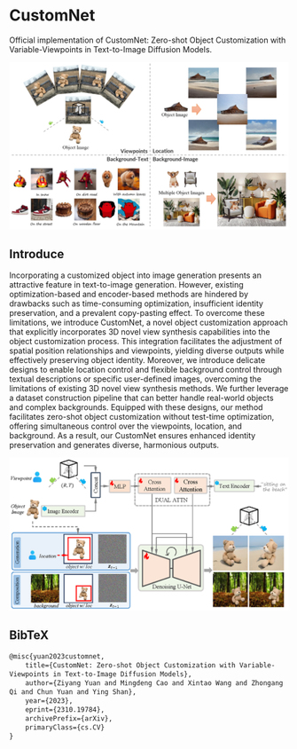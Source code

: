 # CustomNet


Official implementation of CustomNet: Zero-shot Object Customization with Variable-Viewpoints in Text-to-Image Diffusion Models.

<div align="center">
<img src="assets/teaser.png" width="600px"/>  
</div>


## Introduce
Incorporating a customized object into image generation presents an attractive
feature in text-to-image generation. However, existing optimization-based and
encoder-based methods are hindered by drawbacks such as time-consuming optimization,
insufficient identity preservation, and a prevalent copy-pasting effect. To
overcome these limitations, we introduce CustomNet, a novel object customization
approach that explicitly incorporates 3D novel view synthesis capabilities
into the object customization process. This integration facilitates the adjustment
of spatial position relationships and viewpoints, yielding diverse outputs while effectively
preserving object identity. Moreover, we introduce delicate designs to
enable location control and flexible background control through textual descriptions
or specific user-defined images, overcoming the limitations of existing 3D
novel view synthesis methods. We further leverage a dataset construction pipeline
that can better handle real-world objects and complex backgrounds. Equipped
with these designs, our method facilitates zero-shot object customization without
test-time optimization, offering simultaneous control over the viewpoints, location,
and background. As a result, our CustomNet ensures enhanced identity
preservation and generates diverse, harmonious outputs.


<div align="center">
<img src="assets/pipeline.png" width="600px"/>  
</div>


## BibTeX
```
@misc{yuan2023customnet,
    title={CustomNet: Zero-shot Object Customization with Variable-Viewpoints in Text-to-Image Diffusion Models}, 
    author={Ziyang Yuan and Mingdeng Cao and Xintao Wang and Zhongang Qi and Chun Yuan and Ying Shan},
    year={2023},
    eprint={2310.19784},
    archivePrefix={arXiv},
    primaryClass={cs.CV}
}
```
